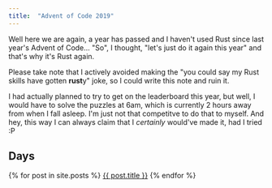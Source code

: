 ```yaml
---
title:  "Advent of Code 2019"
---
```


Well here we are again, a year has passed and I haven't used Rust since last year's Advent of Code... "So", I thought, "let's just do it again this year" and that's why it's Rust again.

Please take note that I actively avoided making the "you could say my Rust skills have gotten **rust**y" joke, so I could write this note and ruin it.

I had actually planned to try to get on the leaderboard this year, but well, I would have to solve the puzzles at 6am, which is currently 2 hours away from when I fall asleep.
I'm just not that competitve to do that to myself. And hey, this way I can always claim that I *certainly* would've made it, had I tried :P

## Days

{% for post in site.posts %}
    <a href="{{ post.url }}">{{ post.title }}</a>
{% endfor %}